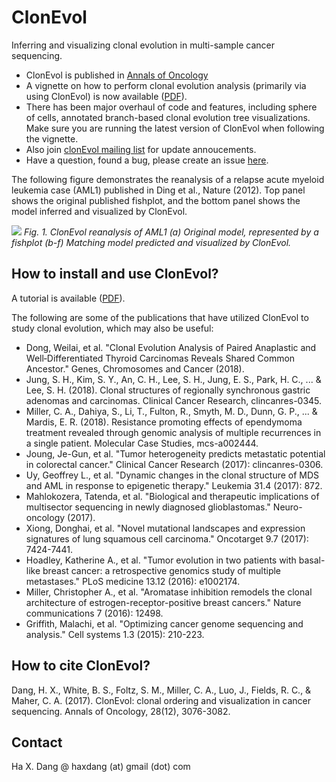 # ClonEvol
Inferring and visualizing clonal evolution in multi-sample cancer sequencing.

- ClonEvol is published in <a href="https://academic.oup.com/annonc/article/doi/10.1093/annonc/mdx517/4110375/ClonEvol-clonal-ordering-and-visualization-in">Annals of Oncology</a>
- A vignette on how to perform clonal evolution analysis (primarily via using ClonEvol) is now available (<a href="https://raw.githubusercontent.com/hdng/clonevol/master/vignettes/clonevol.pdf">PDF</a>).
- There has been major overhaul of code and features, including sphere of cells, annotated branch-based clonal evolution tree visualizations. Make sure you are running the latest version of ClonEvol when following the vignette.
- Also join <a href="https://groups.google.com/forum/#!forum/clonevol">clonEvol mailing list</a> for update annoucements.
- Have a question, found a bug, please create an issue <a href="https://github.com/hdng/clonevol/issues">here</a>.

The following figure demonstrates the reanalysis of a relapse acute myeloid leukemia case (AML1) published in Ding et al., Nature (2012). Top panel shows the original published fishplot, and the bottom panel shows the model inferred and visualized by ClonEvol.

![](images/fig1-AML1.jpg)
*Fig. 1. ClonEvol reanalysis of AML1 (a) Original model, represented by a fishplot (b-f) Matching model predicted and visualized by ClonEvol.*

## How to install and use ClonEvol?

A tutorial is available (<a href="https://raw.githubusercontent.com/hdng/clonevol/master/vignettes/clonevol.pdf">PDF</a>).

The following are some of the publications that have utilized ClonEvol to study clonal evolution, which may also be useful:

- Dong, Weilai, et al. "Clonal Evolution Analysis of Paired Anaplastic and Well‐Differentiated Thyroid Carcinomas Reveals Shared Common Ancestor." Genes, Chromosomes and Cancer (2018).
- Jung, S. H., Kim, S. Y., An, C. H., Lee, S. H., Jung, E. S., Park, H. C., ... & Lee, S. H. (2018). Clonal structures of regionally synchronous gastric adenomas and carcinomas. Clinical Cancer Research, clincanres-0345.
- Miller, C. A., Dahiya, S., Li, T., Fulton, R., Smyth, M. D., Dunn, G. P., ... & Mardis, E. R. (2018). Resistance promoting effects of ependymoma treatment revealed through genomic analysis of multiple recurrences in a single patient. Molecular Case Studies, mcs-a002444.
- Joung, Je-Gun, et al. "Tumor heterogeneity predicts metastatic potential in colorectal cancer." Clinical Cancer Research (2017): clincanres-0306.
- Uy, Geoffrey L., et al. "Dynamic changes in the clonal structure of MDS and AML in response to epigenetic therapy." Leukemia 31.4 (2017): 872.
- Mahlokozera, Tatenda, et al. "Biological and therapeutic implications of multisector sequencing in newly diagnosed glioblastomas." Neuro-oncology (2017).
- Xiong, Donghai, et al. "Novel mutational landscapes and expression signatures of lung squamous cell carcinoma." Oncotarget 9.7 (2017): 7424-7441.
- Hoadley, Katherine A., et al. "Tumor evolution in two patients with basal-like breast cancer: a retrospective genomics study of multiple metastases." PLoS medicine 13.12 (2016): e1002174.
- Miller, Christopher A., et al. "Aromatase inhibition remodels the clonal architecture of estrogen-receptor-positive breast cancers." Nature communications 7 (2016): 12498.
- Griffith, Malachi, et al. "Optimizing cancer genome sequencing and analysis." Cell systems 1.3 (2015): 210-223.


## How to cite ClonEvol?

Dang, H. X., White, B. S., Foltz, S. M., Miller, C. A., Luo, J., Fields, R. C., & Maher, C. A. (2017). ClonEvol: clonal ordering and visualization in cancer sequencing. Annals of Oncology, 28(12), 3076-3082.

## Contact
Ha X. Dang @ haxdang (at) gmail (dot) com
